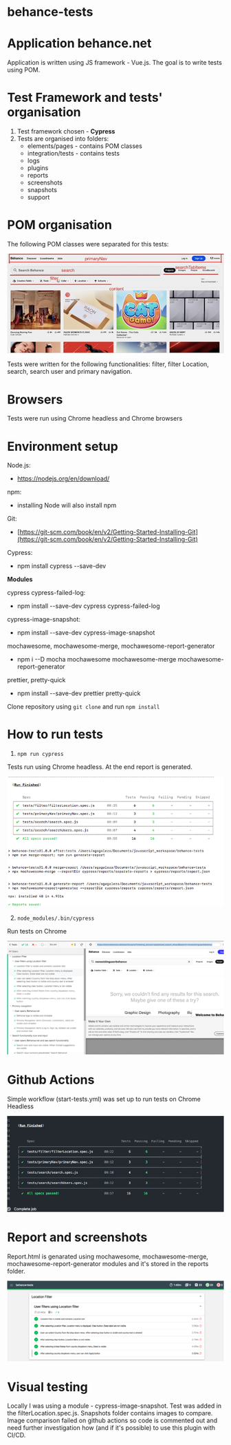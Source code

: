 # behance-tests

# Application behance.net

Application is written using JS framework - Vue.js.
The goal is to write tests using POM.

# Test Framework and tests' organisation

1. Test framework chosen - **Cypress**
2. Tests are organised into folders:
   - elements/pages - contains POM classes
   - integration/tests - contains tests
   - logs
   - plugins
   - reports
   - screenshots
   - snapshots
   - support

# POM organisation

The following POM classes were separated for this tests:

![Screenshot](./readmeImages/Behance_Pom.jpg)

Tests were written for the following functionalities: filter, filter Location, search, search user and primary navigation.

# Browsers

Tests were run using Chrome headless and Chrome browsers

# Environment setup

Node.js:

- https://nodejs.org/en/download/

npm:

- installing Node will also install npm

Git:

- [https://git-scm.com/book/en/v2/Getting-Started-Installing-Git](https://git-scm.com/book/en/v2/Getting-Started-Installing-Git)

Cypress:

- npm install cypress --save-dev

**Modules**

cypress cypress-failed-log:

- npm install --save-dev cypress cypress-failed-log

cypress-image-snapshot:

- npm install --save-dev cypress-image-snapshot

mochawesome, mochawesome-merge, mochawesome-report-generator

- npm i --D mocha mochawesome mochawesome-merge mochawesome-report-generator

prettier, pretty-quick

- npm install --save-dev prettier pretty-quick

Clone repository using `git clone` and run `npm install`

# How to run tests

1. `npm run cypress`

Tests run using Chrome headless. At the end report is generated.

![Screenshot](./readmeImages/run_tests_npm.png)

2. `node_modules/.bin/cypress`

Run tests on Chrome

![Screenshot](./readmeImages/run_tests_cypress_open.png)

# Github Actions

Simple workflow (start-tests.yml) was set up to run tests on Chrome Headless

![Screenshot](./readmeImages/run_tests_github.png)

# Report and screenshots

Report.html is genarated using mochawesome, mochawesome-merge, mochawesome-report-generator modules and it's stored in the reports folder.

![Screenshot](./readmeImages/run_tests_report.png)

# Visual testing

Locally I was using a module - cypress-image-snapshot. Test was added in the filterLocation.spec.js. Snapshots folder contains images to compare.
Image comparison failed on github actions so code is commented out and need further investigation how (and if it's possible) to use this plugin with CI/CD.
